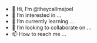 - 👋 Hi, I’m @theycallmejoel
- 👀 I’m interested in ...
- 🌱 I’m currently learning ...
- 💞️ I’m looking to collaborate on ...
- 📫 How to reach me ...

<!---
theycallmejoel/theycallmejoel is a ✨ special ✨ repository because its `README.md` (this file) appears on your GitHub profile.
You can click the Preview link to take a look at your changes.
--->

